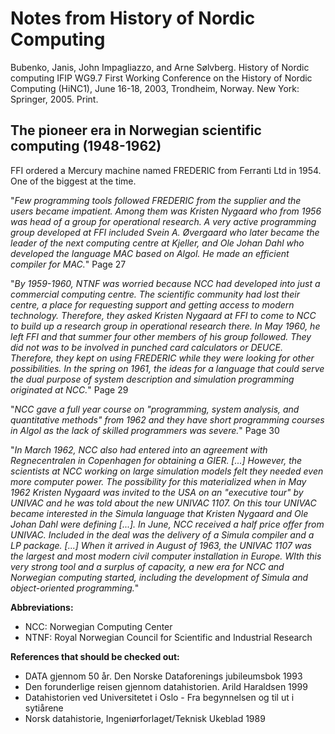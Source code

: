 # Notes from History of Nordic Computing 

Bubenko, Janis, John Impagliazzo, and Arne Sølvberg. History of Nordic computing IFIP WG9.7 First Working Conference on the History of Nordic Computing (HiNC1), June 16-18, 2003, Trondheim, Norway. New York: Springer, 2005. Print.

## The pioneer era in Norwegian scientific computing (1948-1962)

FFI ordered a Mercury machine named FREDERIC from Ferranti Ltd in 1954. One of the biggest at the time. 

"*Few programming tools followed FREDERIC from the supplier and the users became impatient. Among them was Kristen Nygaard who from 1956 was head of a group for operational research. A very active programming group developed at FFI included Svein A. Øvergaard who later became the leader of the next computing centre at Kjeller, and Ole Johan Dahl who developed the language MAC based on Algol. He made an efficient compiler for MAC.*" Page 27 

"*By 1959-1960, NTNF was worried because NCC had developed into just a commercial computing centre. The scientific community had lost their centre, a place for requesting support and getting access to modern technology. Therefore, they asked Kristen Nygaard at FFI to come to NCC to build up a research group in operational research there. In May 1960, he left FFI and that summer four other members of his group followed. They did not was to be involved in punched card calculators or DEUCE. Therefore, they kept on using FREDERIC while they were looking for other possibilities. In the spring on 1961, the ideas for a language that could serve the dual purpose of system description and simulation programming originated at NCC.*" Page 29

"*NCC gave a full year course on "programming, system analysis, and quantitative methods" from 1962 and they have short programming courses in Algol as the lack of skilled programmers was severe.*" Page 30

"*In March 1962, NCC also had entered into an agreement with Regnecentralen in Copenhagen for obtaining a GIER. [...] However, the scientists at NCC working on large simulation models felt they needed even more computer power. The possibility for this materialized when in May 1962 Kristen Nygaard was invited to the USA on an "executive tour" by UNIVAC and he was told about the new UNIVAC 1107. On this tour UNIVAC became interested in the Simula language that Kristen Nygaard and Ole Johan Dahl were defining [...]. In June, NCC received a half price offer from UNIVAC. Included in the deal was the delivery of a Simula compiler and a LP package. [...] When it arrived in August of 1963, the UNIVAC 1107 was the largest and most modern civil computer installation in Europe. WIth this very strong tool and a surplus of capacity, a new era for NCC and Norwegian computing started, including the development of Simula and object-oriented programming.*"

**Abbreviations:** 

- NCC: Norwegian Computing Center
- NTNF: Royal Norwegian Council for Scientific and Industrial Research

**References that should be checked out:**

- DATA gjennom 50 år. Den Norske Dataforenings jubileumsbok 1993
- Den forunderlige reisen gjennom datahistorien. Arild Haraldsen 1999
- Datahistorien ved Universitetet i Oslo - Fra begynnelsen og til ut i sytiårene
- Norsk datahistorie, Ingeniørforlaget/Teknisk Ukeblad 1989
